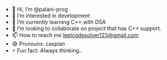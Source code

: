 - 👋 Hi, I’m @palani-prog
- 👀 I’m interested in development
- 🌱 I’m currently learning C++ with DSA
- 💞️ I’m looking to collaborate on project that has C++ support.
- 📫 How to reach me leetcodesolver123@gmail.com
- 😄 Pronouns: caspian
- ⚡ Fun fact: Always thinking..

<!---
palani-prog/palani-prog is a ✨ special ✨ repository because its `README.md` (this file) appears on your GitHub profile.
You can click the Preview link to take a look at your changes.
--->
